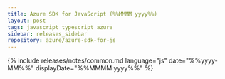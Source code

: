 ```yaml
---
title: Azure SDK for JavaScript (%%MMMM yyyy%%)
layout: post
tags: javascript typescript azure
sidebar: releases_sidebar
repository: azure/azure-sdk-for-js
---
```

{% include releases/notes/common.md language="js" date="%%yyyy-MM%%" displayDate="%%MMMM yyyy%%" %}
